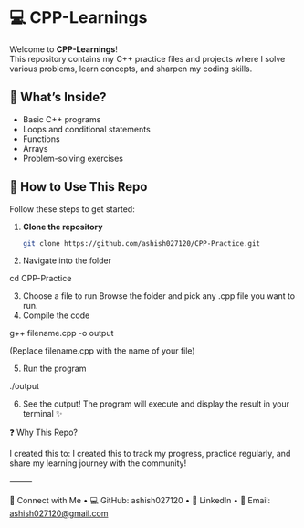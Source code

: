 # 💻 CPP-Learnings

Welcome to **CPP-Learnings**!  
This repository contains my C++ practice files and projects where I solve various problems, learn concepts, and sharpen my coding skills.

## 📂 What’s Inside?  
- Basic C++ programs  
- Loops and conditional statements  
- Functions  
- Arrays  
- Problem-solving exercises  

## 🚀 How to Use This Repo

Follow these steps to get started:

1. **Clone the repository**  
   ```bash
   git clone https://github.com/ashish027120/CPP-Practice.git
2.	Navigate into the folder

cd CPP-Practice


3.	Choose a file to run
Browse the folder and pick any .cpp file you want to run.
4.	Compile the code

g++ filename.cpp -o output

(Replace filename.cpp with the name of your file)

5.	Run the program

./output


6.	See the output!
The program will execute and display the result in your terminal ✨


❓ Why This Repo?

I created this to:
	I created this to track my progress, practice regularly, and share my learning journey with the community!

⸻

🔗 Connect with Me
	•	💻 GitHub: ashish027120
	•	💼 LinkedIn
	•	💌 Email: ashish027120@gmail.com

